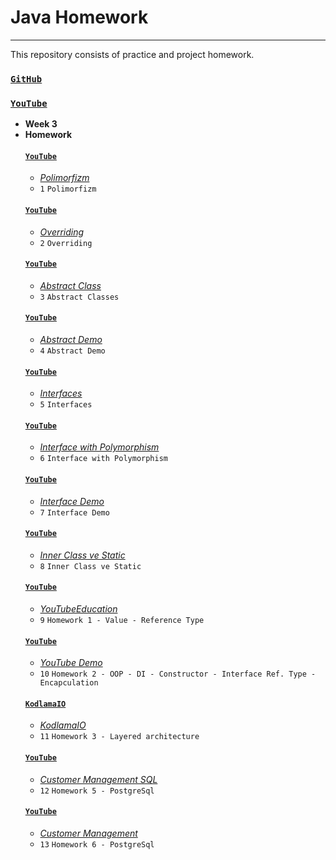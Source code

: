 # Java Homework
---
This repository consists of practice and project homework.

### [`GitHub`](https://github.com/huseyinidin/KodlamaioHomeWork)
### [`YouTube`](https://www.youtube.com/watch?v=uucRtKBo6Yg&list=PLqG356ExoxZUGwbqoJEKSMnaxVJe4Uvf8)
 - **Week 3**
 - **Homework**
	#### [`YouTube`](https://www.youtube.com/watch?v=DfEFbI6z2Is&list=PLqG356ExoxZUGwbqoJEKSMnaxVJe4Uvf8&index=39)
	 - [*Polimorfizm*](https://github.com/huseyinidin/KodlamaioHomeWork/tree/main/week3/polymorphismDemo/src)
	 - `1` `Polimorfizm`
	#### [`YouTube`](https://www.youtube.com/watch?v=P4j2oh84ht4&list=PLqG356ExoxZUGwbqoJEKSMnaxVJe4Uvf8&index=40)
	 - [*Overriding*](https://github.com/huseyinidin/KodlamaioHomeWork/tree/main/week3/overriding/src)
 	 - `2` `Overriding` 
	#### [`YouTube`](https://www.youtube.com/watch?v=7PJ6YCX52XA&list=PLqG356ExoxZUGwbqoJEKSMnaxVJe4Uvf8&index=41)
	 - [*Abstract Class*](https://github.com/huseyinidin/KodlamaioHomeWork/tree/main/week3/abstractClasses/src)
	 - `3` `Abstract Classes`
	#### [`YouTube`](https://www.youtube.com/watch?v=U1sapsgPEvU&list=PLqG356ExoxZUGwbqoJEKSMnaxVJe4Uvf8&index=42)
	 - [*Abstract Demo*](https://github.com/huseyinidin/KodlamaioHomeWork/tree/main/week3/abstractDemo/src)
	  - `4` `Abstract Demo` 
	#### [`YouTube`](https://www.youtube.com/watch?v=Cn2P_r_oLmk&list=PLqG356ExoxZUGwbqoJEKSMnaxVJe4Uvf8&index=43)
	 - [*Interfaces*](https://github.com/huseyinidin/KodlamaioHomeWork/tree/main/week3/interfaces/src)
	 - `5` `Interfaces` 
	#### [`YouTube`](https://www.youtube.com/watch?v=vJ3UkzENgHA&list=PLqG356ExoxZUGwbqoJEKSMnaxVJe4Uvf8&index=44)
	 - [*Interface with Polymorphism*](https://github.com/huseyinidin/KodlamaioHomeWork/tree/main/week3/interfaces1/src)
	 - `6` `Interface with Polymorphism` 
	#### [`YouTube`](https://www.youtube.com/watch?v=NX1IjYKNhbU&list=PLqG356ExoxZUGwbqoJEKSMnaxVJe4Uvf8&index=45)
	 - [*Interface Demo*](https://github.com/huseyinidin/KodlamaioHomeWork/tree/main/week3/interfaceDemo/src)
	 - `7` `Interface Demo` 
	#### [`YouTube`](https://www.youtube.com/watch?v=CRGYJ_kJpPk&list=PLqG356ExoxZUGwbqoJEKSMnaxVJe4Uvf8&index=46)
	 - [*Inner Class ve Static*](https://github.com/huseyinidin/KodlamaioHomeWork/tree/main/week3/staticDemo/src)
	 - `8` `Inner Class ve Static`
	#### [`YouTube`](https://www.youtube.com/watch?v=H3QOQRh8cgk&list=PLqG356ExoxZWfcrBP53Njxir4a-OgqRki&index=3)
	 - [*YouTubeEducation*](https://github.com/huseyinidin/KodlamaioHomeWork/tree/main/week3/youTubeEducation/src)
	 - `9` `Homework 1 - Value - Reference Type`
	#### [`YouTube`](https://www.kodlama.io/courses/1868842/lectures/43329824)
	 - [*YouTube Demo*](https://github.com/huseyinidin/KodlamaioHomeWork/tree/main/week3/kodlamaio/src)
	 - `10` `Homework 2 - OOP - DI - Constructor - Interface Ref. Type - Encapculation`
	#### [`KodlamaIO`](https://www.kodlama.io/courses/1868842/lectures/43329824)
	 - [*KodlamaIO*](https://github.com/huseyinidin/KodlamaioHomeWork/tree/main/week3/kodlamaio/src)
	 - `11` `Homework 3 - Layered architecture`
	#### [`YouTube`](https://www.youtube.com/watch?index=6&list=PLqG356ExoxZVN7rC0KmMo0lvECK97VRZg&v=r_pbdopB4LU)
	 - [*Customer Management SQL*](https://github.com/huseyinidin/KodlamaioHomeWork/tree/main/week3/customerManagementSQL)
	 - `12` `Homework 5 - PostgreSql` 
	#### [`YouTube`](https://www.youtube.com/watch?v=4U54EVknm2Q&list=PLqG356ExoxZXZQt9edXkCS-_dunCq-bXm)
	 - [*Customer Management*](https://github.com/huseyinidin/KodlamaioHomeWork/tree/main/week3/customerManagement)
	 - `13` `Homework 6 - PostgreSql`
	